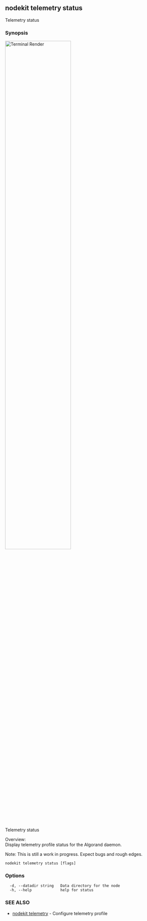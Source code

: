 ## nodekit telemetry status

Telemetry status

### Synopsis

                                                                    
<img alt="Terminal Render" src="/assets/nodekit.png" width="65%">             
                                                                    
                                                                    
Telemetry status                                                    
                                                                    
Overview:                                                           
Display telemetry profile status for the Algorand daemon.           
                                                                    
Note: This is still a work in progress. Expect bugs and rough edges.

```
nodekit telemetry status [flags]
```

### Options

```
  -d, --datadir string   Data directory for the node
  -h, --help             help for status
```

### SEE ALSO

* [nodekit telemetry](/man/nodekit_telemetry.md)	 - Configure telemetry profile

